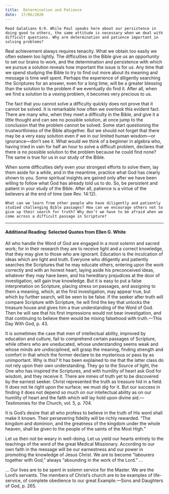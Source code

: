 ```yaml
---
title:  Determination and Patience
date:  17/06/2020
---
```


`Read Galatians 6:9. While Paul speaks here about our persistence in doing good to others, the same attitude is necessary when we deal with difficult questions. Why are determination and patience important in solving problems?`

Real achievement always requires tenacity. What we obtain too easily we often esteem too lightly. The difficulties in the Bible give us an opportunity to set our brains to work, and the determination and persistence with which we pursue a solution reveals how important the issue is for us. Any time that we spend studying the Bible to try to find out more about its meaning and message is time well spent. Perhaps the experience of diligently searching the Scriptures for an answer, even for a long time, will be a greater blessing than the solution to the problem if we eventually do find it. After all, when we find a solution to a vexing problem, it becomes very precious to us.

The fact that you cannot solve a difficulty quickly does not prove that it cannot be solved. It is remarkable how often we overlook this evident fact. There are many who, when they meet a difficulty in the Bible, and give it a little thought and can see no possible solution, at once jump to the conclusion that the problem cannot be solved. Some start questioning the trustworthiness of the Bible altogether. But we should not forget that there may be a very easy solution even if we in our limited human wisdom—or ignorance—don’t see it. What would we think of a beginner in algebra who, having tried in vain for half an hour to solve a difficult problem, declares that there is no possible solution to the problem because he could find none? The same is true for us in our study of the Bible.

When some difficulties defy even your strongest efforts to solve them, lay them aside for a while, and in the meantime, practice what God has clearly shown to you. Some spiritual insights are gained only after we have been willing to follow what God has already told us to do. So, be persistent and patient in your study of the Bible. After all, patience is a virtue of the believers at the end of time (see Rev. 14:12).

`What can we learn from other people who have diligently and patiently studied challenging Bible passages? How can we encourage others not to give up their search for truth? Why don’t we have to be afraid when we come across a difficult passage in Scripture?`

---

#### Additional Reading: Selected Quotes from Ellen G. White

All who handle the Word of God are engaged in a most solemn and sacred work; for in their research they are to receive light and a correct knowledge, that they may give to those who are ignorant. Education is the inculcation of ideas which are light and truth. Everyone who diligently and patiently searches the Scriptures that he may educate others, entering upon the work correctly and with an honest heart, laying aside his preconceived ideas, whatever they may have been, and his hereditary prejudices at the door of investigation, will gain true knowledge. But it is easy to put a false interpretation on Scripture, placing stress on passages, and assigning to them a meaning, which, at the first investigation, may appear true, but which by further search, will be seen to be false. If the seeker after truth will compare Scripture with Scripture, he will find the key that unlocks the treasure house and gives him a true understanding of the Word of God. Then he will see that his first impressions would not bear investigation, and that continuing to believe them would be mixing falsehood with truth.—This Day With God, p. 43.

It is sometimes the case that men of intellectual ability, improved by education and culture, fail to comprehend certain passages of Scripture, while others who are uneducated, whose understanding seems weak and whose minds are undisciplined, will grasp the meaning, finding strength and comfort in that which the former declare to be mysterious or pass by as unimportant. Why is this? It has been explained to me that the latter class do not rely upon their own understanding. They go to the Source of light, the One who has inspired the Scriptures, and with humility of heart ask God for wisdom, and they receive it. There are mines of truth yet to be discovered by the earnest seeker. Christ represented the truth as treasure hid in a field. It does not lie right upon the surface; we must dig for it. But our success in finding it does not depend so much on our intellectual ability as on our humility of heart and the faith which will lay hold upon divine aid.—Testimonies for the Church, vol. 5, p. 704.

It is God’s desire that all who profess to believe in the truth of His word shall make it known. Their persevering fidelity will be richly rewarded. “The kingdom and dominion, and the greatness of the kingdom under the whole heaven, shall be given to the people of the saints of the Most High.”

Let us then not be weary in well-doing. Let us yield our hearts entirely to the teachings of the word of the great Medical Missionary. According to our own faith in the message will be our earnestness and our power in promoting the knowledge of Jesus Christ. We are to become “labourers together with God,” always “abounding in the work of the Lord.” …

… Our lives are to be spent in solemn service for the Master. We are the Lord’s servants. The members of Christ’s church are to be examples of life-service, of complete obedience to our great Example.—Sons and Daughters of God, p. 265.